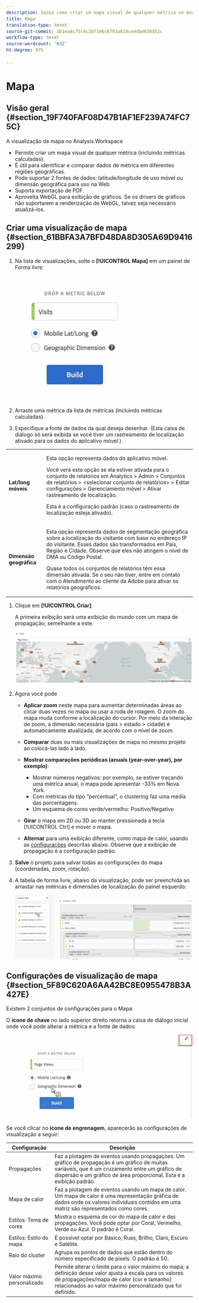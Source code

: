 ```yaml
---
description: Saiba como criar um mapa visual de qualquer métrica no Analysis Workspace.
title: Mapa
translation-type: tm+mt
source-git-commit: ab1ea4c75c4c28f196c6793a819ce4dbe656d52c
workflow-type: tm+mt
source-wordcount: '632'
ht-degree: 97%

---
```



# Mapa

## Visão geral {#section_19F740FAF08D47B1AF1EF239A74FC75C}

A visualização de mapa no Analysis Workspace

* Permite criar um mapa visual de qualquer métrica (incluindo métricas calculadas).
* É útil para identificar e comparar dados de métrica em diferentes regiões geográficas.
* Pode suportar 2 fontes de dados: latitude/longitude de uso móvel ou dimensão geográfica para uso na Web.
* Suporta exportação de PDF.
* Aproveita WebGL para exibição de gráficos. Se os drivers de gráficos não suportarem a renderização de WebGL, talvez seja necessário atualizá-los.

## Criar uma visualização de mapa {#section_61BBFA3A7BFD48DA8D305A69D9416299}

1. Na lista de visualizações, solte o **[!UICONTROL Mapa]** em um painel de Forma livre:

   ![](assets/map-viz1.png)

1. Arraste uma métrica da lista de métricas (incluindo métricas calculadas).
1. Especifique a fonte de dados da qual deseja desenhar. (Esta caixa de diálogo só será exibida se você tiver um rastreamento de localização ativado para os dados do aplicativo móvel.)

<table id="table_CD54B433464B4282A7524FB187016C47"> 
 <tbody> 
  <tr> 
   <td colname="col1"> <p><b>Lat/long móveis</b> </p> </td> 
   <td colname="col2"> <p>Esta opção representa dados do aplicativo móvel. </p> <p>Você verá esta opção se ela estiver ativada para o conjunto de relatórios em <span class="ignoretag"> <span class="uicontrol"> Analytics </span> &gt; <span class="uicontrol"> Admin </span> &gt; <span class="uicontrol"> Conjuntos de relatórios </span> &gt; <span class="uicontrol"> &lt;selecionar conjunto de relatórios&gt; </span> &gt; <span class="uicontrol"> Editar configurações </span> &gt; <span class="uicontrol"> Gerenciamento móvel </span> &gt; <span class="uicontrol"> Ativar rastreamento de localização</span></span>. </p> <p>Esta é a configuração padrão (caso o rastreamento de localização esteja ativado). </p> </td> 
  </tr> 
  <tr> 
   <td colname="col1"> <p><b>Dimensão geográfica</b> </p> </td> 
   <td colname="col2"> <p>Esta opção representa dados de segmentação geográfica sobre a localização do visitante com base no endereço IP do visitante. Esses dados são transformados em País, Região e Cidade. Observe que eles não atingem o nível de DMA ou Código Postal. </p> <p>Quase todos os conjuntos de relatórios têm essa dimensão ativada. Se o seu não tiver, entre em contato com o Atendimento ao cliente da Adobe para ativar os relatórios geográficos. </p> </td> 
  </tr> 
 </tbody> 
</table>

1. Clique em **[!UICONTROL Criar]**.

   A primeira exibição será uma exibição do mundo com um mapa de propagação, semelhante a este.

   ![](assets/bubble-world-view.png)

1. Agora você pode

   * **Aplicar zoom** neste mapa para aumentar determinadas áreas ao clicar duas vezes no mapa ou usar a roda de rolagem. O zoom do mapa muda conforme a localização do cursor. Por meio da interação de zoom, a dimensão necessária (país > estado > cidade) é automaticamente atualizada, de acordo com o nível de zoom.
   * **Comparar** duas ou mais visualizações de mapa no mesmo projeto ao colocá-las lado a lado.
   * **Mostrar comparações periódicas (anuais (year-over-year), por exemplo)**:

      * Mostrar números negativos: por exemplo, se estiver traçando uma métrica anual, o mapa pode apresentar -33% em Nova York.
      * Com métricas do tipo “percentual”, o clustering faz uma média das porcentagens.
      * Um esquema de cores verde/vermelho: Positivo/Negativo
   * **Girar** o mapa em 2D ou 3D ao manter pressionada a tecla [!UICONTROL Ctrl] e mover o mapa.

   * **Alternar** para uma exibição diferente, como mapa de calor, usando as [configurações](/help/analyze/analysis-workspace/visualizations/map-visualization.md#section_5F89C620A6AA42BC8E0955478B3A427E) descritas abaixo. Observe que a exibição de propagação é a configuração padrão.


1. **Salve** o projeto para salvar todas as configurações do mapa (coordenadas, zoom, rotação).
1. A tabela de forma livre, abaixo da visualização, pode ser preenchida ao arrastar nas métricas e dimensões de localização do painel esquerdo:

   ![](assets/location-dimensions.png)

## Configurações de visualização de mapa {#section_5F89C620A6AA42BC8E0955478B3A427E}

Existem 2 conjuntos de configurações para o Mapa:

O **ícone de chave** no lado superior direito retorna a caixa de diálogo inicial onde você pode alterar a métrica e a fonte de dados:

![](assets/map-wrench.png)

Se você clicar no **ícone de engrenagem**, aparecerão as configurações de visualização a seguir:

| Configuração | Descrição |
|--- |--- |
| Propagações | Faz a plotagem de eventos usando propagações. Um gráfico de propagação é um gráfico de muitas variáveis, que é um cruzamento entre um gráfico de dispersão e um gráfico de área proporcional. Esta é a exibição padrão. |
| Mapa de calor | Faz a plotagem de eventos usando um mapa de calor. Um mapa de calor é uma representação gráfica de dados onde os valores individuais contidos em uma matriz são representados como cores. |
| Estilos: Tema de cores | Mostra o esquema de cor do mapa de calor e das propagações. Você pode optar por Coral, Vermelho, Verde ou Azul. O padrão é Coral. |
| Estilos: Estilo do mapa | É possível optar por Básico, Ruas, Brilho, Claro, Escuro e Satélite. |
| Raio do cluster | Agrupa os pontos de dados que estão dentro do número especificado de pixels. O padrão é 50. |
| Valor máximo personalizado | Permite alterar o limite para o valor máximo do mapa; a definição desse valor ajusta a escala para os valores de propagações/mapa de calor (cor e tamanho) relacionados ao valor máximo personalizado que foi definido. |
